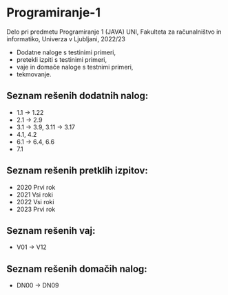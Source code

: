 # Programiranje-1

Delo pri predmetu Programiranje 1 (JAVA) UNI, Fakulteta za računalništvo in informatiko, Univerza v Ljubljani, 2022/23

- Dodatne naloge s testinimi primeri,
- pretekli izpiti s testinimi primeri,
- vaje in domače naloge s testnimi primeri,
- tekmovanje.

Seznam rešenih dodatnih nalog:
--------------
- 1.1 -> 1.22
- 2.1 -> 2.9
- 3.1 -> 3.9,   3.11 -> 3.17
- 4.1, 4.2
- 6.1 -> 6.4,   6.6
- 7.1

Seznam rešenih pretklih izpitov:
-----------
- 2020 Prvi rok
- 2021 Vsi roki
- 2022 Vsi roki
- 2023 Prvi rok

Seznam rešenih vaj:
---------
- V01 -> V12

Seznam rešenih domačih nalog:
-----------
- DN00 -> DN09